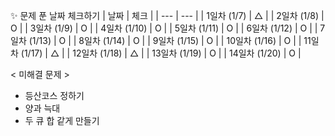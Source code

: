  ✨ 문제 푼 날짜 체크하기
| 날짜 | 체크 |
| --- | --- |
| 1일차 (1/7) | △ |
| 2일차 (1/8) | O |
| 3일차 (1/9) | O |
| 4일차 (1/10) | O |
| 5일차 (1/11) | O |
| 6일차 (1/12) | O |
| 7일차 (1/13) | O |
| 8일차 (1/14) | O |
| 9일차 (1/15) | O |
| 10일차 (1/16) | O |
| 11일차 (1/17) | △ |
| 12일차 (1/18) | △ |
| 13일차 (1/19) | O |
| 14일차 (1/20) | O |

< 미해결 문제 >

- 등산코스 정하기
- 양과 늑대
- 두 큐 합 같게 만들기
